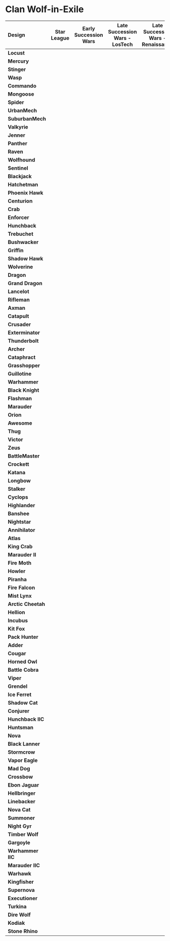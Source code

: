 # Clan Wolf-in-Exile

| Design | Star League | Early Succession Wars | Late Succession Wars - LosTech | Late Succession Wars - Renaissance | Clan Invasion | Civil War | Jihad | Early Republic | Late Republic | Dark Ages |
| :--- | :---: | :---: | :---: | :---: | :---: | :---: | :---: | :---: | :---: | :---: |
| **Locust** |     |     |     |     |  ●  |  ●  |  ●  |  ●  |  ●  |  ●  |
| **Mercury** |     |     |     |     |     |     |     |     |     |     |
| **Stinger** |     |     |     |     |  ●  |  ●  |     |     |     |  ●  |
| **Wasp** |     |     |     |     |     |     |     |     |     |     |
| **Commando** |     |     |     |     |     |     |     |     |     |     |
| **Mongoose** |     |     |     |     |  ●  |  ●  |  ●  |     |     |     |
| **Spider** |     |     |     |     |     |     |     |     |     |     |
| **UrbanMech** |     |     |     |     |     |     |     |     |     |     |
| **SuburbanMech** |     |     |     |     |     |     |     |     |     |     |
| **Valkyrie** |     |     |     |     |     |     |     |     |     |  ●  |
| **Jenner** |     |     |     |     |     |     |     |     |     |     |
| **Panther** |     |     |     |     |     |     |     |     |     |     |
| **Raven** |     |     |     |     |     |     |     |     |     |     |
| **Wolfhound** |     |     |     |     |     |  ●  |  ●  |  ●  |  ●  |  ●  |
| **Sentinel** |     |     |     |     |  ●  |  ●  |  ●  |  ●  |     |     |
| **Blackjack** |     |     |     |     |     |     |     |     |     |     |
| **Hatchetman** |     |     |     |     |     |     |     |     |     |     |
| **Phoenix Hawk** |     |     |     |     |  ●  |  ●  |  ●  |     |     |     |
| **Centurion** |     |     |     |     |     |     |     |     |     |     |
| **Crab** |     |     |     |     |  ●  |  ●  |  ●  |  ●  |  ●  |  ●  |
| **Enforcer** |     |     |     |     |     |     |     |     |     |     |
| **Hunchback** |     |     |     |     |     |     |     |     |     |     |
| **Trebuchet** |     |     |     |     |     |     |     |     |     |     |
| **Bushwacker** |     |     |     |     |     |     |     |     |     |     |
| **Griffin** |     |     |     |     |  ●  |  ●  |     |     |     |  ●  |
| **Shadow Hawk** |     |     |     |     |  ●  |  ●  |  ●  |     |     |     |
| **Wolverine** |     |     |     |     |     |     |     |     |     |     |
| **Dragon** |     |     |     |     |     |     |     |     |     |     |
| **Grand Dragon** |     |     |     |     |     |     |     |     |     |     |
| **Lancelot** |     |     |     |     |  ●  |  ●  |  ●  |  ●  |     |     |
| **Rifleman** |     |     |     |     |  ●  |  ●  |  ●  |     |     |  ●  |
| **Axman** |     |     |     |     |     |     |     |     |     |     |
| **Catapult** |     |     |     |     |     |     |     |     |     |     |
| **Crusader** |     |     |     |     |  ●  |  ●  |  ●  |  ●  |  ●  |  ●  |
| **Exterminator** |     |     |     |     |  ●  |  ●  |  ●  |     |     |     |
| **Thunderbolt** |     |     |     |     |  ●  |  ●  |  ●  |     |     |     |
| **Archer** |     |     |     |     |  ●  |  ●  |  ●  |     |     |     |
| **Cataphract** |     |     |     |     |     |     |     |     |     |     |
| **Grasshopper** |     |     |     |     |     |     |     |     |     |     |
| **Guillotine** |     |     |     |     |     |     |     |     |     |     |
| **Warhammer** |     |     |     |     |  ●  |  ●  |  ●  |     |     |  ●  |
| **Black Knight** |     |     |     |     |  ●  |  ●  |  ●  |     |  ●  |  ●  |
| **Flashman** |     |     |     |     |  ●  |  ●  |  ●  |  ●  |     |     |
| **Marauder** |     |     |     |     |  ●  |  ●  |  ●  |     |     |     |
| **Orion** |     |     |     |     |     |     |     |     |     |     |
| **Awesome** |     |     |     |     |     |     |     |     |     |     |
| **Thug** |     |     |     |     |  ●  |  ●  |  ●  |     |     |     |
| **Victor** |     |     |     |     |     |     |     |     |     |     |
| **Zeus** |     |     |     |     |     |     |     |     |     |     |
| **BattleMaster** |     |     |     |     |  ●  |  ●  |  ●  |     |     |     |
| **Crockett** |     |     |     |     |  ●  |  ●  |  ●  |     |     |     |
| **Katana** |     |     |     |     |     |     |     |     |     |     |
| **Longbow** |     |     |     |     |     |     |     |     |     |     |
| **Stalker** |     |     |     |     |  ●  |  ●  |     |     |     |     |
| **Cyclops** |     |     |     |     |     |     |     |     |     |     |
| **Highlander** |     |     |     |     |  ●  |  ●  |  ●  |  ●  |  ●  |  ●  |
| **Banshee** |     |     |     |     |     |     |     |     |     |     |
| **Nightstar** |     |     |     |     |     |     |     |     |     |     |
| **Annihilator** |     |     |     |     |  ●  |  ●  |  ●  |  ●  |  ●  |  ●  |
| **Atlas** |     |     |     |     |  ●  |  ●  |  ●  |  ●  |  ●  |  ●  |
| **King Crab** |     |     |     |     |     |     |     |     |     |     |
| **Marauder II** |     |     |     |     |     |     |     |     |     |     |
| **Fire Moth** |     |     |     |     |  ●  |  ●  |  ●  |     |     |  ●  |
| **Howler** |     |     |     |     |     |     |     |     |     |     |
| **Piranha** |     |     |     |     |  ●  |  ●  |  ●  |  ●  |  ●  |  ●  |
| **Fire Falcon** |     |     |     |     |     |     |     |     |     |     |
| **Mist Lynx** |     |     |     |     |  ●  |  ●  |  ●  |     |     |  ●  |
| **Arctic Cheetah** |     |     |     |     |  ●  |  ●  |  ●  |     |     |     |
| **Hellion** |     |     |     |     |     |  ●  |  ●  |     |     |     |
| **Incubus** |     |     |     |     |  ●  |  ●  |  ●  |     |     |  ●  |
| **Kit Fox** |     |     |     |     |  ●  |  ●  |  ●  |  ●  |  ●  |  ●  |
| **Pack Hunter** |     |     |     |     |  ●  |  ●  |  ●  |  ●  |  ●  |  ●  |
| **Adder** |     |     |     |     |  ●  |  ●  |  ●  |  ●  |  ●  |  ●  |
| **Cougar** |     |     |     |     |     |     |     |  ●  |  ●  |  ●  |
| **Horned Owl** |     |     |     |     |  ●  |  ●  |  ●  |  ●  |  ●  |  ●  |
| **Battle Cobra** |     |     |     |     |     |  ●  |  ●  |     |     |     |
| **Viper** |     |     |     |     |  ●  |  ●  |  ●  |     |     |     |
| **Grendel** |     |     |     |     |     |     |     |     |     |     |
| **Ice Ferret** |     |     |     |     |  ●  |  ●  |  ●  |  ●  |  ●  |  ●  |
| **Shadow Cat** |     |     |     |     |     |  ●  |  ●  |     |  ●  |  ●  |
| **Conjurer** |     |     |     |     |  ●  |  ●  |  ●  |     |     |     |
| **Hunchback IIC** |     |     |     |     |  ●  |  ●  |  ●  |  ●  |  ●  |  ●  |
| **Huntsman** |     |     |     |     |     |     |     |     |     |     |
| **Nova** |     |     |     |     |  ●  |  ●  |  ●  |  ●  |  ●  |  ●  |
| **Black Lanner** |     |     |     |     |     |     |     |     |     |     |
| **Stormcrow** |     |     |     |     |  ●  |  ●  |  ●  |  ●  |  ●  |  ●  |
| **Vapor Eagle** |     |     |     |     |  ●  |  ●  |  ●  |     |     |     |
| **Mad Dog** |     |     |     |     |  ●  |  ●  |  ●  |  ●  |  ●  |  ●  |
| **Crossbow** |     |     |     |     |     |  ●  |  ●  |     |     |     |
| **Ebon Jaguar** |     |     |     |     |  ●  |  ●  |  ●  |     |     |     |
| **Hellbringer** |     |     |     |     |  ●  |  ●  |  ●  |  ●  |  ●  |     |
| **Linebacker** |     |     |     |     |  ●  |  ●  |  ●  |  ●  |  ●  |  ●  |
| **Nova Cat** |     |     |     |     |  ●  |  ●  |  ●  |  ●  |  ●  |  ●  |
| **Summoner** |     |     |     |     |  ●  |  ●  |  ●  |  ●  |  ●  |  ●  |
| **Night Gyr** |     |     |     |     |     |     |     |     |     |     |
| **Timber Wolf** |     |     |     |     |  ●  |  ●  |  ●  |  ●  |  ●  |  ●  |
| **Gargoyle** |     |     |     |     |  ●  |  ●  |  ●  |  ●  |  ●  |  ●  |
| **Warhammer IIC** |     |     |     |     |  ●  |  ●  |  ●  |  ●  |  ●  |  ●  |
| **Marauder IIC** |     |     |     |     |  ●  |  ●  |  ●  |  ●  |  ●  |     |
| **Warhawk** |     |     |     |     |  ●  |  ●  |  ●  |     |     |     |
| **Kingfisher** |     |     |     |     |  ●  |  ●  |  ●  |     |     |     |
| **Supernova** |     |     |     |     |  ●  |  ●  |  ●  |  ●  |  ●  |  ●  |
| **Executioner** |     |     |     |     |  ●  |  ●  |  ●  |     |     |     |
| **Turkina** |     |     |     |     |     |     |     |     |     |     |
| **Dire Wolf** |     |     |     |     |  ●  |  ●  |  ●  |  ●  |  ●  |  ●  |
| **Kodiak** |     |     |     |     |     |     |     |     |     |     |
| **Stone Rhino** |     |     |     |     |  ●  |  ●  |  ●  |     |     |     |

